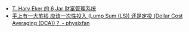 - [T. Harv Eker 的 6 Jar 财富管理系统](https://readingraphics.com/the-6-jar-wealth-management-system-by-t-harv-eker/)
- [手上有一大笔钱 应该一次性投入 (Lump Sum (LS)) 还是定投 (Dollar Cost Averaging (DCA))？ - physixfan](https://www.physixfan.com/lump-sum-ls-vs-dollar-cost-averaging-dca/)